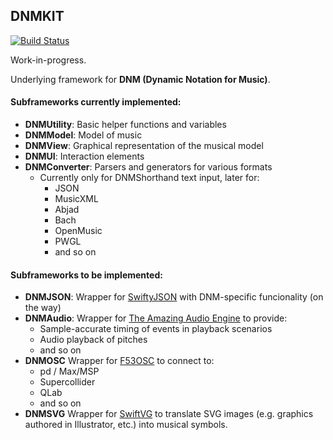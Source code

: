 ## DNMKIT

[![Build Status](https://travis-ci.org/jsbean/DNMKit.svg)](https://travis-ci.org/jsbean/DNMKit)

Work-in-progress.

Underlying framework for **DNM (Dynamic Notation for Music)**.

#### Subframeworks currently implemented:

* **DNMUtility**: Basic helper functions and variables
* **DNMModel**: Model of music
* **DNMView**: Graphical representation of the musical model
* **DNMUI**: Interaction elements
* **DNMConverter**: Parsers and generators for various formats 
    * Currently only for DNMShorthand text input, later for:
        * JSON
        * MusicXML
        * Abjad
        * Bach
        * OpenMusic
        * PWGL
        * and so on


#### Subframeworks to be implemented:

* **DNMJSON**: Wrapper for [SwiftyJSON](https://github.com/SwiftyJSON/SwiftyJSON) with DNM-specific funcionality (on the way)
* **DNMAudio**: Wrapper for [The Amazing Audio Engine](https://github.com/TheAmazingAudioEngine/TheAmazingAudioEngine) to provide:
    * Sample-accurate timing of events in playback scenarios
    * Audio playback of pitches
    * and so on
* **DNMOSC** Wrapper for [F53OSC](https://github.com/Figure53/F53OSC) to connect to:
    * pd / Max/MSP
    * Supercollider
    * QLab
    * and so on
* **DNMSVG** Wrapper for [SwiftVG](https://github.com/austinfitzpatrick/SwiftVG) to translate SVG images (e.g. graphics authored in Illustrator, etc.) into musical symbols.



